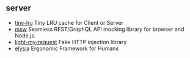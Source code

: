 ## server

- [tiny-lru](https://github.com/avoidwork/tiny-lru) Tiny LRU cache for Client or Server
- [msw](https://github.com/mswjs/msw) Seamless REST/GraphQL API mocking library for browser and Node.js.
- [light-my-request](https://github.com/fastify/light-my-request) Fake HTTP injection library
- [elysia](https://github.com/elysiajs/elysia) Ergonomic Framework for Humans